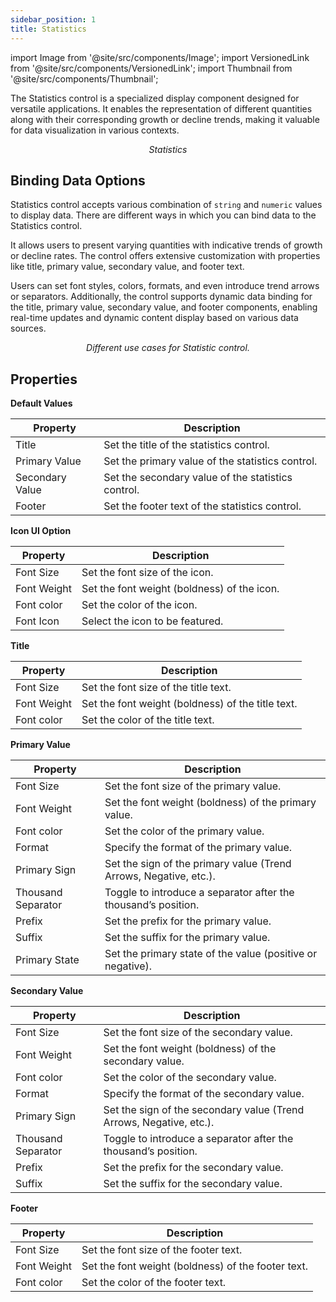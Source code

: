 ```yaml
---
sidebar_position: 1
title: Statistics
---
```


import Image from '@site/src/components/Image';
import VersionedLink from '@site/src/components/VersionedLink';
import Thumbnail from '@site/src/components/Thumbnail';

The Statistics control is a specialized display component designed for versatile applications. It enables the representation of different quantities along with their corresponding growth or decline trends, making it valuable for data visualization in various contexts.

<figure>
  <Thumbnail src="/img/reference/controls/statistics/preview.jpeg" alt="Statistics" />
  <figcaption align = "center"><i>Statistics</i></figcaption>
</figure>

## Binding Data Options

Statistics control accepts various combination of `string` and `numeric` values to display data. There are different ways in which you can bind data to the Statistics control.

It allows users to present varying quantities with indicative trends of growth or decline rates. The control offers extensive customization with properties like title, primary value, secondary value, and footer text. 

Users can set font styles, colors, formats, and even introduce trend arrows or separators. Additionally, the control supports dynamic data binding for the title, primary value, secondary value, and footer components, enabling real-time updates and dynamic content display based on various data sources. 

<figure>
  <Thumbnail src="/img/reference/controls/statistics/example.jpeg" alt="Different use cases for Statistic control." />
  <figcaption align = "center"><i>Different use cases for Statistic control.</i></figcaption>
</figure>


## Properties

**Default Values**

| Property          | Description                                                           |
|-------------------|-----------------------------------------------------------------------|
| Title             | Set the title of the statistics control.                              |
| Primary Value     | Set the primary value of the statistics control.                      |
| Secondary Value   | Set the secondary value of the statistics control.                    |
| Footer            | Set the footer text of the statistics control.                         |

**Icon UI Option**

| Property          | Description                                                           |
|-------------------|-----------------------------------------------------------------------|
| Font Size         | Set the font size of the icon.                                        |
| Font Weight       | Set the font weight (boldness) of the icon.                            |
| Font color        | Set the color of the icon.                                            |
| Font Icon         | Select the icon to be featured.                                       |

**Title**

| Property          | Description                                                           |
|-------------------|-----------------------------------------------------------------------|
| Font Size         | Set the font size of the title text.                                  |
| Font Weight       | Set the font weight (boldness) of the title text.                      |
| Font color        | Set the color of the title text.                                      |


**Primary Value** 

| Property          | Description                                                           |
|-------------------|-----------------------------------------------------------------------|
| Font Size         | Set the font size of the primary value.                               |
| Font Weight       | Set the font weight (boldness) of the primary value.                   |
| Font color        | Set the color of the primary value.                                   |
| Format            | Specify the format of the primary value.                               |
| Primary Sign      | Set the sign of the primary value (Trend Arrows, Negative, etc.).     |
| Thousand Separator| Toggle to introduce a separator after the thousand’s position.         |
| Prefix            | Set the prefix for the primary value.                                 |
| Suffix            | Set the suffix for the primary value.                                 |
| Primary State     | Set the primary state of the value (positive or negative).            |


**Secondary Value**

| Property          | Description                                                           |
|-------------------|-----------------------------------------------------------------------|     
| Font Size         | Set the font size of the secondary value.                             |
| Font Weight       | Set the font weight (boldness) of the secondary value.                 |
| Font color        | Set the color of the secondary value.                                 |
| Format            | Specify the format of the secondary value.                             |
| Primary Sign      | Set the sign of the secondary value (Trend Arrows, Negative, etc.).   |
| Thousand Separator| Toggle to introduce a separator after the thousand’s position.         |
| Prefix            | Set the prefix for the secondary value.                               |
| Suffix            | Set the suffix for the secondary value.                               |


**Footer** 

| Property          | Description                                                           |
|-------------------|-----------------------------------------------------------------------|
| Font Size         | Set the font size of the footer text.                                 |
| Font Weight       | Set the font weight (boldness) of the footer text.                     |
| Font color        | Set the color of the footer text.                                     |
